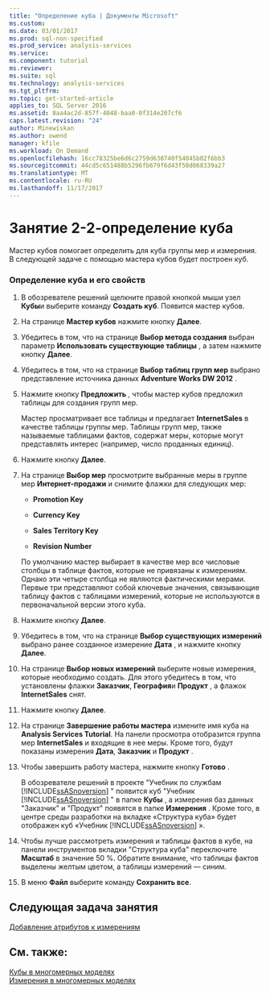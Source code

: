 ```yaml
---
title: "Определение куба | Документы Microsoft"
ms.custom: 
ms.date: 03/01/2017
ms.prod: sql-non-specified
ms.prod_service: analysis-services
ms.service: 
ms.component: tutorial
ms.reviewer: 
ms.suite: sql
ms.technology: analysis-services
ms.tgt_pltfrm: 
ms.topic: get-started-article
applies_to: SQL Server 2016
ms.assetid: 8aa4ac2d-857f-4048-baa0-0f314e207cf6
caps.latest.revision: "24"
author: Minewiskan
ms.author: owend
manager: kfile
ms.workload: On Demand
ms.openlocfilehash: 16cc78325be6d6c2759d630740f54045b02f6bb3
ms.sourcegitcommit: 44cd5c651488b5296fb679f6d43f50d068339a27
ms.translationtype: MT
ms.contentlocale: ru-RU
ms.lasthandoff: 11/17/2017
---
```

# <a name="lesson-2-2---defining-a-cube"></a>Занятие 2-2-определение куба
Мастер кубов помогает определить для куба группы мер и измерения. В следующей задаче с помощью мастера кубов будет построен куб.  
  
### <a name="to-define-a-cube-and-its-properties"></a>Определение куба и его свойств  
  
1.  В обозревателе решений щелкните правой кнопкой мыши узел **Кубы**и выберите команду **Создать куб**. Появится мастер кубов.  
  
2.  На странице **Мастер кубов** нажмите кнопку **Далее**.  
  
3.  Убедитесь в том, что на странице **Выбор метода создания** выбран параметр **Использовать существующие таблицы** , а затем нажмите кнопку **Далее**.  
  
4.  Убедитесь в том, что на странице **Выбор таблиц групп мер** выбрано представление источника данных **Adventure Works DW 2012** .  
  
5.  Нажмите кнопку **Предложить** , чтобы мастер кубов предложил таблицы для создания групп мер.  
  
    Мастер просматривает все таблицы и предлагает **InternetSales** в качестве таблицы группы мер. Таблицы групп мер, также называемые таблицами фактов, содержат меры, которые могут представлять интерес (например, число проданных единиц).  
  
6.  Нажмите кнопку **Далее**.  
  
7.  На странице **Выбор мер** просмотрите выбранные меры в группе мер **Интернет-продажи** и снимите флажки для следующих мер:  
  
    -   **Promotion Key**  
  
    -   **Currency Key**  
  
    -   **Sales Territory Key**  
  
    -   **Revision Number**  
  
    По умолчанию мастер выбирает в качестве мер все числовые столбцы в таблице фактов, которые не привязаны к измерениям. Однако эти четыре столбца не являются фактическими мерами. Первые три представляют собой ключевые значения, связывающие таблицу фактов с таблицами измерений, которые не используются в первоначальной версии этого куба.  
  
8.  Нажмите кнопку **Далее**.  
  
9. Убедитесь в том, что на странице **Выбор существующих измерений** выбрано ранее созданное измерение **Дата** , и нажмите кнопку **Далее**.  
  
10. На странице **Выбор новых измерений** выберите новые измерения, которые необходимо создать. Для этого убедитесь в том, что установлены флажки **Заказчик**, **География**и **Продукт** , а флажок **InternetSales** снят.  
  
11. Нажмите кнопку **Далее**.  
  
12. На странице **Завершение работы мастера** измените имя куба на **Analysis Services Tutorial**. На панели просмотра отобразится группа мер **InternetSales** и входящие в нее меры. Кроме того, будут показаны измерения **Дата**, **Заказчик** и **Продукт** .  
  
13. Чтобы завершить работу мастера, нажмите кнопку **Готово** .  
  
    В обозревателе решений в проекте "Учебник по службам [!INCLUDE[ssASnoversion](../includes/ssasnoversion-md.md)] " появится куб "Учебник [!INCLUDE[ssASnoversion](../includes/ssasnoversion-md.md)] " в папке **Кубы** , а измерения баз данных "Заказчик" и "Продукт" появятся в папке **Измерения** . Кроме того, в центре среды разработки на вкладке «Структура куба» будет отображен куб «Учебник [!INCLUDE[ssASnoversion](../includes/ssasnoversion-md.md)] ».  
  
14. Чтобы лучше рассмотреть измерения и таблицы фактов в кубе, на панели инструментов вкладки "Структура куба" переключите **Масштаб** в значение 50 %. Обратите внимание, что таблицы фактов выделены желтым цветом, а таблицы измерений — синим.  
  
15. В меню **Файл** выберите команду **Сохранить все**.  
  
## <a name="next-task-in-lesson"></a>Следующая задача занятия  
[Добавление атрибутов к измерениям](../analysis-services/lesson-2-3-adding-attributes-to-dimensions.md)  
  
## <a name="see-also"></a>См. также:  
[Кубы в многомерных моделях](../analysis-services/multidimensional-models/cubes-in-multidimensional-models.md)  
[Измерения в многомерных моделях](../analysis-services/multidimensional-models/dimensions-in-multidimensional-models.md)  
  
  
  
